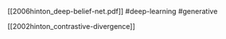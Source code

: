 [[2006hinton_deep-belief-net.pdf]]
#deep-learning #generative

[[2002hinton_contrastive-divergence]]
